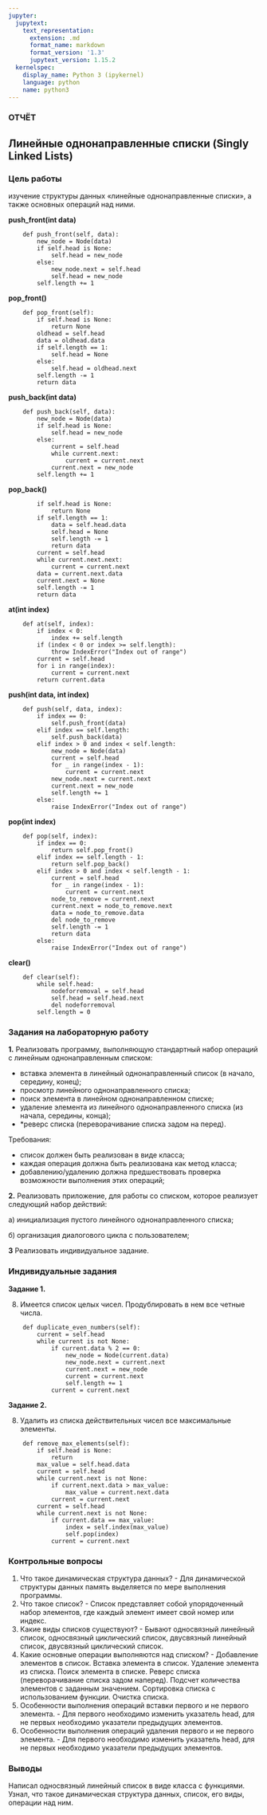 ```yaml
---
jupyter:
  jupytext:
    text_representation:
      extension: .md
      format_name: markdown
      format_version: '1.3'
      jupytext_version: 1.15.2
  kernelspec:
    display_name: Python 3 (ipykernel)
    language: python
    name: python3
---
```

### ОТЧЁТ

## Линейные однонаправленные списки (Singly Linked Lists)

<!-- #region -->
### Цель работы

изучение структуры данных «линейные однонаправленные списки», а также основных операций над ними.



**push_front(int data)**
```
    def push_front(self, data):
        new_node = Node(data)
        if self.head is None:
            self.head = new_node
        else:
            new_node.next = self.head
            self.head = new_node
        self.length += 1        
```

**pop_front()**

```
    def pop_front(self):
        if self.head is None:
            return None
        oldhead = self.head
        data = oldhead.data
        if self.length == 1:
            self.head = None
        else:
            self.head = oldhead.next
        self.length -= 1
        return data

```

**push_back(int data)**

```
    def push_back(self, data):
        new_node = Node(data)
        if self.head is None:
            self.head = new_node
        else:
            current = self.head
            while current.next:
                current = current.next
            current.next = new_node
        self.length += 1
```

**pop_back()**

```
        if self.head is None:
            return None
        if self.length == 1:
            data = self.head.data
            self.head = None
            self.length -= 1
            return data
        current = self.head
        while current.next.next:
            current = current.next
        data = current.next.data
        current.next = None
        self.length -= 1
        return data
```

**at(int index)**

```
    def at(self, index):
        if index < 0:
            index += self.length
        if (index < 0 or index >= self.length):
            throw IndexError("Index out of range")
        current = self.head
        for i in range(index):
            current = current.next
        return current.data
```

**push(int data, int index)**

```
    def push(self, data, index):
        if index == 0:
            self.push_front(data)
        elif index == self.length:
            self.push_back(data)
        elif index > 0 and index < self.length:
            new_node = Node(data)
            current = self.head
            for _ in range(index - 1):
                current = current.next
            new_node.next = current.next
            current.next = new_node
            self.length += 1
        else:
            raise IndexError("Index out of range")
```

**pop(int index)**

```
    def pop(self, index):
        if index == 0:
            return self.pop_front()
        elif index == self.length - 1:
            return self.pop_back()
        elif index > 0 and index < self.length - 1:
            current = self.head
            for _ in range(index - 1):
                current = current.next
            node_to_remove = current.next
            current.next = node_to_remove.next
            data = node_to_remove.data
            del node_to_remove
            self.length -= 1
            return data
        else:
            raise IndexError("Index out of range")
```

**clear()**

```
    def clear(self):
        while self.head:
            nodeforremoval = self.head
            self.head = self.head.next
            del nodeforremoval
        self.length = 0
```



### Задания на лабораторную работу


**1.** Реализовать программу, выполняющую стандартный набор операций с
линейным однонаправленным списком:
 - вставка элемента в линейный однонаправленный список (в начало, середину, конец);
 - просмотр линейного однонаправленного списка;
 - поиск элемента в линейном однонаправленном списке;
 - удаление элемента из линейного однонаправленного списка (из начала, середины, конца);
 - *реверс списка (переворачивание списка задом на перед).

Требования:
 - список должен быть реализован в виде класса;
 - каждая операция должна быть реализована как метод класса;
 - добавлению/удалению должна предшествовать проверка возможности выполнения этих операций;

**2.** Реализовать приложение, для работы со списком, которое реализует следующий набор действий:
 
 а) инициализация пустого линейного однонаправленного списка;
 
 б) организация диалогового цикла с пользователем;

 **3** Реализовать индивидуальное задание.


### Индивидуальные задания

**Задание 1.** 

8. Имеется список целых чисел. Продублировать в нем все четные числа.
```
    def duplicate_even_numbers(self):
        current = self.head
        while current is not None:
            if current.data % 2 == 0:
                new_node = Node(current.data)
                new_node.next = current.next
                current.next = new_node
                current = current.next
                self.length += 1
            current = current.next
```


**Задание 2.**


8. Удалить из списка действительных чисел все максимальные элементы.

```
    def remove_max_elements(self):
        if self.head is None:
            return
        max_value = self.head.data
        current = self.head
        while current.next is not None:
            if current.next.data > max_value:
                max_value = current.next.data
            current = current.next
        current = self.head
        while current.next is not None:
            if current.data == max_value:
                index = self.index(max_value)
                self.pop(index)
            current = current.next
```
### Контрольные вопросы

1. Что такое динамическая структура данных? - Для динамической структуры данных память выделяется по мере выполнения программы.
2. Что такое список? - Список представляет собой упорядоченный набор элементов, где каждый элемент имеет свой номер или индекс.
3. Какие виды списков существуют? - Бывают односвязный линейный список, односвязный циклический список, двусвязный линейный список, двусвязный циклический список.
4. Какие основные операции выполняются над списком? - Добавление элементов в список.
Вставка элемента в список.
Удаление элемента из списка.
Поиск элемента в списке.
Реверс списка (переворачивание списка задом наперед).
Подсчет количества элементов с заданным значением.
Сортировка списка с использованием функции.
Очистка списка.
5. Особенности выполнения операций вставки первого и не первого элемента. - Для первого необходимо изменить указатель head, для не первых необходимо указатели предыдущих элементов.
6. Особенности выполнения операций удаления первого и не первого элемента. - Для первого необходимо изменить указатель head, для не первых необходимо указатели предыдущих элементов. 
<!-- #endregion -->

### Выводы

Написал односвязный линейный список в виде класса с функциями. Узнал, что такое динамическая структура данных, список, его виды, операции над ним.
